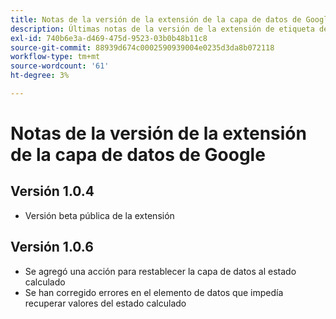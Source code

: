 ```yaml
---
title: Notas de la versión de la extensión de la capa de datos de Google
description: Últimas notas de la versión de la extensión de etiqueta de capa de datos de Google en Adobe Experience Platform.
exl-id: 740b6e3a-d469-475d-9523-03b0b48b11c8
source-git-commit: 88939d674c0002590939004e0235d3da8b072118
workflow-type: tm+mt
source-wordcount: '61'
ht-degree: 3%

---
```


# Notas de la versión de la extensión de la capa de datos de Google

## Versión 1.0.4

* Versión beta pública de la extensión

## Versión 1.0.6

* Se agregó una acción para restablecer la capa de datos al estado calculado
* Se han corregido errores en el elemento de datos que impedía recuperar valores del estado calculado
